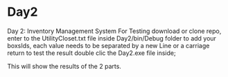 # Day2
Day 2: Inventory Management System
For Testing download or clone repo, enter to the 
UtilityCloset.txt file inside Day2/bin/Debug folder to add your boxsIds, 
each value needs to be separated by a new Line or a carriage return to test the result double clic the Day2.exe file inside; 

This will show the results of the 2 parts.
